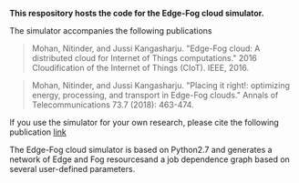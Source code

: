 **This respository hosts the code for the Edge-Fog cloud simulator.** 

The simulator accompanies the following publications

>Mohan, Nitinder, and Jussi Kangasharju. "Edge-Fog cloud: A distributed cloud for Internet of Things computations." 2016 Cloudification of the Internet of Things (CIoT). IEEE, 2016.


>Mohan, Nitinder, and Jussi Kangasharju. "Placing it right!: optimizing energy, processing, and transport in Edge-Fog clouds." Annals of Telecommunications 73.7 (2018): 463-474.

If you use the simulator for your own research, please cite the following publication [link](https://ieeexplore.ieee.org/abstract/document/7872914)

The Edge-Fog cloud simulator is based on Python2.7 and generates a network of Edge and Fog resourcesand a job dependence graph based on several user-defined parameters.
